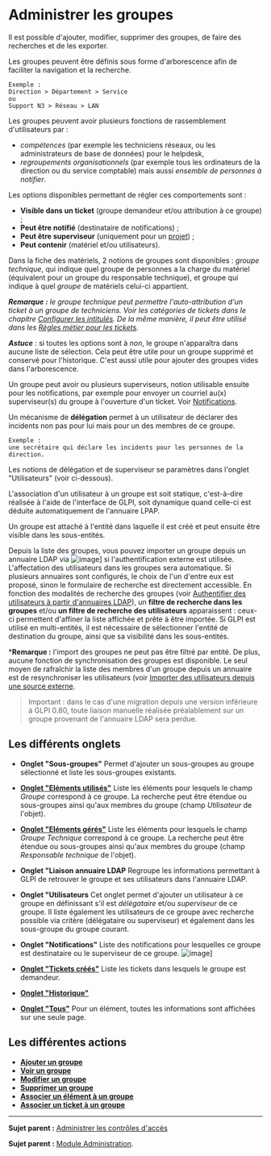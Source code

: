 Administrer les groupes
=======================

Il est possible d'ajouter, modifier, supprimer des groupes, de faire des recherches et de les exporter.

Les groupes peuvent être définis sous forme d'arborescence afin de faciliter la navigation et la recherche. 

    Exemple :
    Direction > Département > Service
    ou
    Support N3 > Réseau > LAN

Les groupes peuvent avoir plusieurs fonctions de rassemblement d'utilisateurs par : 
- *compétences* (par exemple les techniciens réseaux, ou les administrateurs de base de données) pour le helpdesk,
- *regroupements organisationnels* (par exemple tous les ordinateurs de la direction ou du service comptable) mais aussi *ensemble de personnes à notifier*.

Les options disponibles permettant de régler ces comportements sont :
- **Visible dans un ticket** (groupe demandeur et/ou attribution à ce groupe) ; 
- **Peut être notifié** (destinataire de notifications) ;
- **Peut être superviseur** (uniquement pour un [projet](index.php?fr/06_Module_Outils/02_Projets/01_Projets.md "voir gérer les projets")) ;
- **Peut contenir** (matériel et/ou utilisateurs).

Dans la fiche des matériels, 2 notions de groupes sont disponibles :
*groupe technique*, qui indique quel groupe de personnes a la charge du matériel (équivalent pour un groupe du responsable technique), et groupe qui indique à quel *groupe* de matériels celui-ci appartient.

***Remarque :** le groupe technique peut permettre l'auto-attribution d'un ticket à un groupe de techniciens. Voir les catégories de tickets dans le chapitre [Configurer les intitulés](config_dropdown.html "Les intitulés se configurent depuis le menu Configuration > Intitulés").
De la même manière, il peut être utilisé dans les [Règles métier pour les tickets](administration_rule_ticket.html "Lors de la création d'un ticket, un mécanisme permet de modifier les attributs du ticket de manière automatique.").*

***Astuce*** : si toutes les options sont à *non*, le groupe n'apparaîtra dans aucune liste de sélection. Cela peut être utile pour un groupe supprimé et conservé pour l'historique. C'est aussi utile pour ajouter des groupes vides dans l'arborescence.

Un groupe peut avoir ou plusieurs superviseurs, notion utilisable ensuite pour les notifications, par exemple pour envoyer un courriel au(x) superviseur(s) du groupe à l'ouverture d'un ticket. Voir [Notifications](config_notification_notifications.html "Une notification est l'association d'un événement pour un type donné avec un modèle. Une liste destinataire est créée à cet effet.").

Un mécanisme de **délégation** permet à un utilisateur de déclarer des incidents non pas pour lui mais pour un des membres de ce groupe.

    Exemple : 
    une secrétaire qui déclare les incidents pour les personnes de la direction.

Les notions de délégation et de superviseur se paramètres dans l'onglet "Utilisateurs" (voir ci-dessous).

L'association d'un utilisateur à un groupe est soit statique, c'est-à-dire réalisée à l'aide de l'interface de GLPI, soit dynamique quand celle-ci est déduite automatiquement de l'annuaire LPAP.

Un groupe est attaché à l'entité dans laquelle il est créé et peut ensuite être visible dans les sous-entités.

Depuis la liste des groupes, vous pouvez importer un groupe depuis un annuaire LDAP via ![image](docs/image/addUserLdap.png)] si l'authentification externe est utilisée. L'affectation des utilisateurs dans les groupes sera automatique.
Si plusieurs annuaires sont configurés, le choix de l'un d'entre eux est proposé, sinon le formulaire de recherche est directement accessible. En fonction des modalités de recherche des groupes (voir [Authentifier des utilisateurs à partir d'annuaires LDAP](config_auth_ldap.html "L'interface de GLPI avec les annuaires LDAP se configure depuis le menu Configuration > Authentification > Annuaire LDAP.")), un **filtre de recherche dans les groupes** et/ou **un filtre de recherche des utilisateurs** apparaissent : ceux-ci permettent d'affiner la liste affichée et prête à être importée. Si GLPI est utilisé en multi-entités, il est nécessaire de sélectionner l'entité de destination du groupe, ainsi que sa visibilité dans les sous-entités.

***Remarque :** l'import des groupes ne peut pas être filtré par entité. De plus, aucune fonction de synchronisation des groupes est disponible. Le seul moyen de rafraîchir la liste des membres d'un groupe depuis un annuaire est de resynchroniser les utilisateurs (voir [Importer des utilisateurs depuis une source externe](index.php?fr/07_Module_Administration/02_Utilisateurs/02_Importer_des_utilisateurs.md).

> Important : dans le cas d'une migration depuis une version inférieure à GLPI 0.80, toute liaison manuelle réalisée préalablement sur un groupe provenant de l'annuaire LDAP sera perdue.


Les différents onglets
----------------------

-   **Onglet "Sous-groupes"**
    Permet d'ajouter un sous-groupes au groupe sélectionné et liste les sous-groupes existants. 
 
-   **[Onglet "Eléments utilisés"](index.php?fr/Les_différents_onglets/Onglet_Eléments.md)**
    Liste les éléments pour lesquels le champ *Groupe* correspond à ce groupe. 
    La recherche peut être étendue ou sous-groupes ainsi qu'aux membres du groupe (champ *Utilisateur* de l'objet).

-   **[Onglet "Eléments gérés"](index.php?fr/Les_différents_onglets/Onglet_Eléments.md)**
    Liste les éléments pour lesquels le champ *Groupe Technique* correspond à ce groupe.
     La recherche peut être étendue ou sous-groupes ainsi qu'aux membres du groupe (champ *Responsable technique* de l'objet).


-   **Onglet "Liaison annuaire LDAP**
    Regroupe les informations permettant à GLPI de retrouver le groupe et ses utilisateurs dans l'annuaire LDAP. 


-   **Onglet "Utilisateurs**
    Cet onglet permet d'ajouter un utilisateur à ce groupe en définissant s'il est *délégataire* et/ou *superviseur* de ce groupe.
    Il liste également les utilisateurs de ce groupe avec recherche possible via critère (délégataire ou superviseur) et également dans les sous-groupe du groupe courant.

-   **Onglet "Notifications"**
    Liste des notifications pour lesquelles ce groupe est destinataire ou le superviseur de ce groupe.
    ![image](docs/image/notifGroupe.png)]


-   **[Onglet "Tickets créés"](index.php?fr/Les_différents_onglets/Onglet_Tickets.md)**
    Liste les tickets dans lesquels le groupe est demandeur.


-   **[Onglet "Historique"](index.php?fr/Les_différents_onglets/Onglet_Historique.md)**


-   **[Onglet "Tous"](index.php?fr/Les_différents_onglets/Onglet_Tous.md)**
     Pour un élément, toutes les informations sont affichées sur une seule page.


Les différentes actions
-----------------------
-   **[Ajouter un groupe](index.php?fr/Les_différentes_actions/Créer_un_nouvel_objet.md)**
-   **[Voir un groupe](index.php?fr/Les_différentes_actions/Visualiser_un_objet.md)**
-   **[Modifier un groupe](index.php?fr/Les_différentes_actions/Modifier_un_objet.md)**
-   **[Supprimer un groupe](index.php?fr/Les_différentes_actions/Supprimer_un_objet.md)**
-   **[Associer un élément à un groupe](index.php?fr/Les_différentes_actions/Onglet_Eléments.md)**
-   **[Associer un ticket à un groupe](index.php?fr/Les_différentes_actions/Onglet_Tickets.md)**

--------
**Sujet parent :** [Administrer les contrôles d'accès](../glpi/access_control_intro.html "Cette partie décrit comment administrer le système de contrôle d'accès qui permet à chaque utilisateur d'accéder à un contexte d'utilisation spécifique.")

**Sujet parent :** [Module Administration](index.php?fr/07_Module_Administration/01_Module_Administration.md "Le module Administration permet d'administrer les utilisateurs, groupes, entités, profils, règles et dictionnaires et offre des outils de maintenance de l'application").